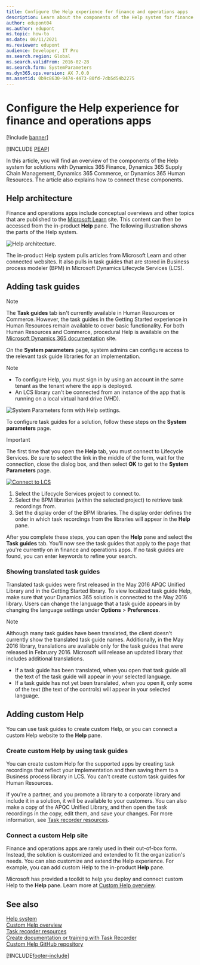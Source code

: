 ```yaml
---
title: Configure the Help experience for finance and operations apps
description: Learn about the components of the Help system for finance and operations apps, including an overview of help architecture.
author: edupont04
ms.author: edupont
ms.topic: how-to
ms.date: 08/11/2021
ms.reviewer: edupont
audience: Developer, IT Pro
ms.search.region: Global
ms.search.validFrom: 2016-02-28
ms.search.form: SystemParameters
ms.dyn365.ops.version: AX 7.0.0
ms.assetid: 0b9c8630-9474-4473-80fd-7db5d54b2275
---
```


# Configure the Help experience for finance and operations apps

[!include [banner](../../../finance/includes/banner.md)]

[!INCLUDE [PEAP](../../../includes/peap-3.md)]

In this article, you will find an overview of the components of the Help system for solutions with Dynamics 365 Finance, Dynamics 365 Supply Chain Management, Dynamics 365 Commerce, or Dynamics 365 Human Resources. The article also explains how to connect these components.

## Help architecture

Finance and operations apps include conceptual overviews and other topics that are published to the [Microsoft Learn](/dynamics365/) site. This content can then be accessed from the in-product **Help** pane. The following illustration shows the parts of the Help system.

![Help architecture.](../../fin-ops/get-started/media/help-architecture.png)

The in-product Help system pulls articles from Microsoft Learn and other connected websites. It also pulls in task guides that are stored in Business process modeler (BPM) in Microsoft Dynamics Lifecycle Services (LCS).

## Adding task guides

> [!NOTE]
> The **Task guides** tab isn't currently available in Human Resources or Commerce. <!--We are currently working to enable this functionality in a future release.--> However, the task guides in the Getting Started experience in Human Resources remain available to cover basic functionality. For both Human Resources and Commerce, procedural Help is available on the [Microsoft Dynamics 365 documentation](/dynamics365/) site.

On the **System parameters** page, system admins can configure access to the relevant task guide libraries for an implementation.

> [!NOTE]
> - To configure Help, you must sign in by using an account in the same tenant as the tenant where the app is deployed.
> - An LCS library can't be connected from an instance of the app that is running on a local virtual hard drive (VHD).

![System Parameters form with Help settings.](../../fin-ops/get-started/media/system-parameters_ops-1024x437.png)

To configure task guides for a solution, follow these steps on the **System parameters** page.

> [!IMPORTANT]
> The first time that you open the **Help** tab, you must connect to Lifecycle Services. Be sure to select the link in the middle of the form, wait for the connection, close the dialog box, and then select **OK** to get to the **System Parameters** page.
>
> [![Connect to LCS](../../fin-ops/get-started/media/connect-to-lcs-crop-1024x365.png "Connect to LCS.")](../../fin-ops/get-started/media/connect-to-lcs-crop.png)

1. Select the Lifecycle Services project to connect to.
2. Select the BPM libraries (within the selected project) to retrieve task recordings from.
3. Set the display order of the BPM libraries. The display order defines the order in which task recordings from the libraries will appear in the **Help** pane.

After you complete these steps, you can open the **Help** pane and select the **Task guides** tab. You'll now see the task guides that apply to the page that you're currently on in finance and operations apps. If no task guides are found, you can enter keywords to refine your search.

### Showing translated task guides

Translated task guides were first released in the May 2016 APQC Unified Library and in the Getting Started library. To view localized task guide Help, make sure that your Dynamics 365 solution is connected to the May 2016 library. Users can change the language that a task guide appears in by changing the language settings under **Options** &gt; **Preferences**.

> [!NOTE]
> Although many task guides have been translated, the client doesn't currently show the translated task guide names. Additionally, in the May 2016 library, translations are available only for the task guides that were released in February 2016. Microsoft will release an updated library that includes additional translations.
>
> - If a task guide has been translated, when you open that task guide all the text of the task guide will appear in your selected language.
> - If a task guide has not yet been translated, when you open it, only some of the text (the text of the controls) will appear in your selected language.

## Adding custom Help

You can use task guides to create custom Help, or you can connect a custom Help website to the **Help** pane.

### Create custom Help by using task guides

You can create custom Help for the supported apps by creating task recordings that reflect your implementation and then saving them to a Business process library in LCS. You can't create custom task guides for Human Resources.

If you're a partner, and you promote a library to a corporate library and include it in a solution, it will be available to your customers. You can also make a copy of the APQC Unified Library, and then open the task recordings in the copy, edit them, and save your changes. For more information, see [Task recorder resources](../user-interface/task-recorder.md).

### Connect a custom Help site

Finance and operations apps are rarely used in their out-of-box form. Instead, the solution is customized and extended to fit the organization's needs. You can also customize and extend the Help experience. For example, you can add custom Help to the in-product **Help** pane.

Microsoft has provided a toolkit to help you deploy and connect custom Help to the **Help** pane. Learn more at [Custom Help overview](../help/custom-help-overview.md).

## See also

[Help system](../../fin-ops/get-started/help-overview.md)  
[Custom Help overview](../../fin-ops/get-started/help-overview.md)  
[Task recorder resources](../user-interface/task-recorder.md)  
[Create documentation or training with Task Recorder](../../fin-ops/user-interface/task-recorder-training-docs.md)  
[Custom Help GitHub repository](https://github.com/microsoft/dynamics356f-o-custom-help)  


[!INCLUDE[footer-include](../../../includes/footer-banner.md)]
